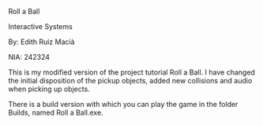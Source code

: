 Roll a Ball

Interactive Systems

By: Edith Ruiz Macià

NIA: 242324

This is my modified version of the project tutorial Roll a Ball. I have changed the initial disposition of the pickup objects, added new collisions and audio when picking up objects.

There is a build version with which you can play the game in the folder Builds, named Roll a Ball.exe.
